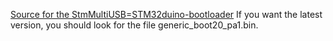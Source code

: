 [Source for the StmMultiUSB=STM32duino-bootloader](https://github.com/rogerclarkmelbourne/STM32duino-bootloader)
If you want the latest version, you should look for the file generic_boot20_pa1.bin.